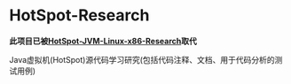 HotSpot-Research
================
<strong> 此项目已被[HotSpot-JVM-Linux-x86-Research](https://github.com/codefollower/HotSpot-JVM-Linux-x86-Research)取代</strong> 


Java虚拟机(HotSpot)源代码学习研究(包括代码注释、文档、用于代码分析的测试用例)
